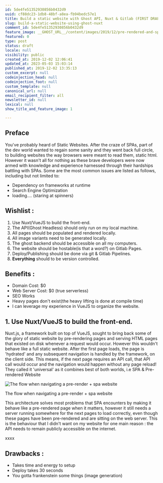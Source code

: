 ```yaml
---
id: 5de4fe51352930856b0432d9
uuid: cf88dc23-1db8-48bf-a8ea-fb94bedc57e1
title: Build a static website with Ghost API, Nuxt & Gitlab (FIRST DRAF)
slug: build-a-static-website-using-ghost-nuxt
comment_id: 5de4fe51352930856b0432d9
feature_image: __GHOST_URL__/content/images/2019/12/pre-rendered-and-spa-1.jpg
featured: 0
type: post
status: draft
locale: null
visibility: public
created_at: 2019-12-02 12:06:41
updated_at: 2023-05-03 15:03:14
published_at: 2019-12-02 13:35:13
custom_excerpt: null
codeinjection_head: null
codeinjection_foot: null
custom_template: null
canonical_url: null
email_recipient_filter: all
newsletter_id: null
lexical: null
show_title_and_feature_image: 1

---
```


## Preface

You've probably heard of Static Websites. After the craze of SPAs, part of the dev world wanted to regain some sanity and they went back full circle, to building websites the way browsers were meant to read them, static html. However it wasn't all for nothing as these brave developers were now armed with knowledge and experience harnessed through their hardships battling with SPAs. Some are the most common issues are listed as follows, including but not limited to:

*   Dependency on frameworks at runtime
*   Search Engine Optimization
*   loading.... (staring at spinners)

## Wishlist :

1.  Use Nuxt/VueJS to build the front-end.
2.  The API(Ghost Headless) should only run on my local machine.
3.  All pages should be populated and rendered locally.
4.  All image variants need to be generated locally.
5.  The ghost backend should be accessible on all my computers.
6.  The website should be hostable(is that a word?) on Gitlab Pages.
7.  Deploy/Publishing should be done via git & Gitlab Pipelines.
8.  **Everything** should to be version controlled.

## Benefits :

*   Domain Cost: $0
*   Web Server Cost: $0 (true serverless)
*   SEO Works
*   Heavy pages don't exist(the heavy lifting is done at compile time)
*   I can leverage my experience in VueJS to organize the website.

## 1\. Use Nuxt/VueJS to build the front-end.

Nuxt.js, a framework built on top of VueJS, sought to bring back some of the glory of static website by pre-rendering pages and serving HTML pages that existed on disk whenever a request would occur. However this wouldn't behave like a full static website. After the first page loads, the page is 'hydrated' and any subsequent navigation is handled by the framework, on the client side. This means, if the next page requires an API call, that API call would occur and the navigation would happen without any page reload! They called it 'universal' as it combines best of both worlds, i.e SPA & Pre-rendered Website

![The flow when navigating a pre-render + spa website](__GHOST_URL__/content/images/2019/12/pre-rendered-and-spa.jpg)

The flow when navigating a pre-render + spa website

This architecture solves most problems that SPA encounters by making it behave like a pre-rendered page when it matters, however it still needs a server running somewhere for the next pages to load correctly, even though these pages have been pre-rendered and are sitting on the web server. This is the behaviour that I didn't want on my website for one main reason : the API needs to remain publicly accessible on the internet.

xxxx

## **Drawbacks :**

*   Takes time and energy to setup
*   Deploy takes 30 seconds
*   You gotta frankenstein some things (image generation)